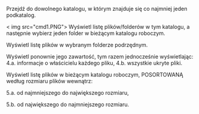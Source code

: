<p> Przejdź do dowolnego katalogu, w którym znajduje się co najmniej jeden podkatalog. </p>
< img src="cmd1.PNG">
Wyświetl listę plików/folderów w tym katalogu, a następnie wybierz jeden folder w bieżącym katalogu roboczym.
<p></p>
Wyświetl listę plików w wybranym folderze podrzędnym.

Wyświetl ponownie jego zawartość, tym razem jednocześnie wyświetlając: 4.a. informacje o właścicielu każdego pliku, 4.b. wszystkie ukryte pliki.

Wyświetl listę plików w bieżącym katalogu roboczym, POSORTOWANĄ według rozmiaru plików wewnątrz:

5.a. od najmniejszego do największego rozmiaru,

5.b. od największego do najmniejszego rozmiaru.
